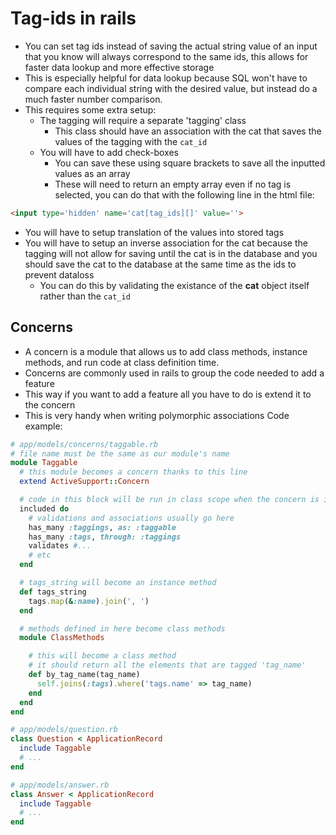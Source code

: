 # Tag-ids in rails
- You can set tag ids instead of saving the actual string value of an input that you know will always correspond to the same ids, this allows for faster data lookup and more effective storage
- This is especially helpful for data lookup because SQL won't have to compare each individual string with the desired value, but instead do a much faster number comparison.
- This requires some extra setup:
  - The tagging will require a separate 'tagging' class
	- This class should have an association with the cat that saves the values of the tagging with the `cat_id`
  - You will have to add check-boxes
	- You can save these using square brackets to save all the inputted values as an array
    - These will need to return an empty array even if no tag is selected, you can do that with the following line in the html file:
```html
<input type='hidden' name='cat[tag_ids][]' value=''>
```
  - You will have to setup translation of the values into stored tags
  - You will have to setup an inverse association for the cat because the tagging will not allow for saving until the cat is in the database and you should save the cat to the database at the same time as the ids to prevent dataloss
    - You can do this by validating the existance of the **cat** object itself rather than the `cat_id`
## Concerns
- A concern is a module that allows us to add class methods, instance methods, and run code at class definition time.
- Concerns are commonly used in rails to group the code needed to add a feature
- This way if you want to add a feature all you have to do is extend it to the concern
- This is very handy when writing polymorphic associations
Code example:
```ruby
# app/models/concerns/taggable.rb
# file name must be the same as our module's name
module Taggable
  # this module becomes a concern thanks to this line
  extend ActiveSupport::Concern

  # code in this block will be run in class scope when the concern is included
  included do
    # validations and associations usually go here
    has_many :taggings, as: :taggable
    has_many :tags, through: :taggings
    validates #...
    # etc
  end

  # tags_string will become an instance method
  def tags_string
    tags.map(&:name).join(', ')
  end

  # methods defined in here become class methods
  module ClassMethods

    # this will become a class method
    # it should return all the elements that are tagged 'tag_name'
    def by_tag_name(tag_name)
      self.joins(:tags).where('tags.name' => tag_name)
    end
  end
end

# app/models/question.rb
class Question < ApplicationRecord
  include Taggable
  # ...
end

# app/models/answer.rb
class Answer < ApplicationRecord
  include Taggable
  # ...
end
```
